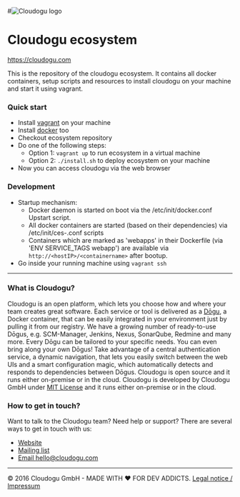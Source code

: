 #![Cloudogu logo](https://cloudogu.com/images/logo.png)
# Cloudogu ecosystem
https://cloudogu.com

This is the repository of the cloudogu ecosystem. It contains all docker containers, setup scripts and resources to install cloudogu on your machine and start it using vagrant.

### Quick start
* Install [vagrant](https://www.vagrantup.com/docs/getting-started/) on your machine
* Install [docker](https://www.docker.com/) too
* Checkout ecosystem repository
* Do one of the following steps:
  - Option 1: `vagrant up` to run ecosystem in a virtual machine
  - Option 2: `./install.sh` to deploy ecosystem on your machine
* Now you can access cloudogu via the web browser

### Development
* Startup mechanism:
  - Docker daemon is started on boot via the /etc/init/docker.conf Upstart script.
  - All docker containers are started (based on their dependencies) via /etc/init/ces-<name>.conf scripts
  - Containers which are marked as 'webapps' in their Dockerfile (via 'ENV SERVICE_TAGS webapp') are available via `http://<hostIP>/<containername>` after bootup.
* Go inside your running machine using `vagrant ssh`  

---
### What is Cloudogu?
Cloudogu is an open platform, which lets you choose how and where your team creates great software. Each service or tool is delivered as a [Dōgu](https://translate.google.com/?text=D%26%23x014d%3Bgu#ja/en/%E9%81%93%E5%85%B7), a Docker container, that can be easily integrated in your environment just by pulling it from our registry. We have a growing number of ready-to-use Dōgus, e.g. SCM-Manager, Jenkins, Nexus, SonarQube, Redmine and many more. Every Dōgu can be tailored to your specific needs. You can even bring along your own Dōgus! Take advantage of a central authentication service, a dynamic navigation, that lets you easily switch between the web UIs and a smart configuration magic, which automatically detects and responds to dependencies between Dōgus. Cloudogu is open source and it runs either on-premise or in the cloud. Cloudogu is developed by Cloudogu GmbH under [MIT License](https://cloudogu.com/license.html) and it runs either on-premise or in the cloud.

### How to get in touch?
Want to talk to the Cloudogu team? Need help or support? There are several ways to get in touch with us:

* [Website](https://cloudogu.com)
* [Mailing list](https://groups.google.com/forum/#!forum/cloudogu)
* [Email hello@cloudogu.com](mailto:hello@cloudogu.com)

---
&copy; 2016 Cloudogu GmbH - MADE WITH :heart: FOR DEV ADDICTS. [Legal notice / Impressum](https://cloudogu.com/imprint.html)

